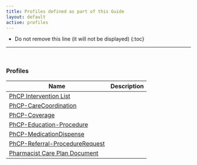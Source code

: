 ```yaml
---
title: Profiles defined as part of this Guide
layout: default
active: profiles
---
```


<!-- { :.no_toc } -->

<!-- TOC  the css styling for this is \pages\assets\css\project.css under 'markdown-toc'-->

* Do not remove this line (it will not be displayed)
{:toc}

<!-- end TOC -->

---
<br />

### Profiles

<table>
<thead>
<tr>
<th>Name</th>
<th>Description</th>
</tr>
</thead>
<tbody>
<tr>
<td><a href="StructureDefinition-PhCP-Intervention-List.html">PhCP Intervention List</a></td>
<td></td>
</tr>
<tr>
<td><a href="StructureDefinition-PhCP-CareCoordination.html">PhCP-CareCoordination</a></td>
<td></td>
</tr>
<tr>
<td><a href="StructureDefinition-PhCP-Coverage.html">PhCP-Coverage</a></td>
<td></td>
</tr>
<tr>
<td><a href="StructureDefinition-PhCP-Education-Procedure.html">PhCP-Education-Procedure</a></td>
<td></td>
</tr>
<tr>
<td><a href="StructureDefinition-PhCP-MedicationDispense.html">PhCP-MedicationDispense</a></td>
<td></td>
</tr>
<tr>
<td><a href="StructureDefinition-PhCP-Referral-ProcedureRequest.html">PhCP-Referral-ProcedureRequest</a></td>
<td></td>
</tr>
<tr>
<td><a href="StructureDefinition-PhCP-Composition.html">Pharmacist Care Plan Document</a></td>
<td></td>
</tr>
</tbody>
</table>


